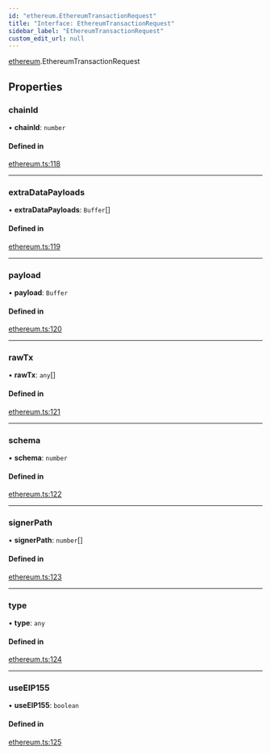 ```yaml
---
id: "ethereum.EthereumTransactionRequest"
title: "Interface: EthereumTransactionRequest"
sidebar_label: "EthereumTransactionRequest"
custom_edit_url: null
---
```


[ethereum](../modules/ethereum).EthereumTransactionRequest

## Properties

### chainId

• **chainId**: `number`

#### Defined in

[ethereum.ts:118](https://github.com/GridPlus/gridplus-sdk/blob/5ca4955/src/ethereum.ts#L118)

___

### extraDataPayloads

• **extraDataPayloads**: `Buffer`[]

#### Defined in

[ethereum.ts:119](https://github.com/GridPlus/gridplus-sdk/blob/5ca4955/src/ethereum.ts#L119)

___

### payload

• **payload**: `Buffer`

#### Defined in

[ethereum.ts:120](https://github.com/GridPlus/gridplus-sdk/blob/5ca4955/src/ethereum.ts#L120)

___

### rawTx

• **rawTx**: `any`[]

#### Defined in

[ethereum.ts:121](https://github.com/GridPlus/gridplus-sdk/blob/5ca4955/src/ethereum.ts#L121)

___

### schema

• **schema**: `number`

#### Defined in

[ethereum.ts:122](https://github.com/GridPlus/gridplus-sdk/blob/5ca4955/src/ethereum.ts#L122)

___

### signerPath

• **signerPath**: `number`[]

#### Defined in

[ethereum.ts:123](https://github.com/GridPlus/gridplus-sdk/blob/5ca4955/src/ethereum.ts#L123)

___

### type

• **type**: `any`

#### Defined in

[ethereum.ts:124](https://github.com/GridPlus/gridplus-sdk/blob/5ca4955/src/ethereum.ts#L124)

___

### useEIP155

• **useEIP155**: `boolean`

#### Defined in

[ethereum.ts:125](https://github.com/GridPlus/gridplus-sdk/blob/5ca4955/src/ethereum.ts#L125)
